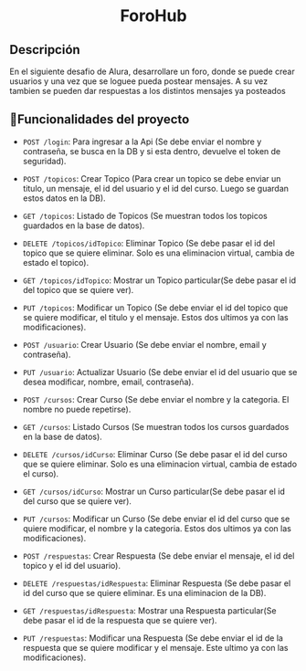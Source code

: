 <h1 align="center"> ForoHub </h1>
<h2> Descripción </h2>
<p>En el siguiente desafio de Alura, desarrollare un foro, donde se puede crear usuarios y una vez que se loguee pueda postear mensajes. A su vez tambien se pueden dar respuestas a los distintos mensajes ya posteados</p>

## :hammer:Funcionalidades del proyecto

- `POST /login`: Para ingresar a la Api (Se debe enviar el nombre y contraseña, se busca en la DB y si esta dentro, devuelve el token de seguridad).
  
- `POST /topicos`: Crear Topico (Para crear un topico se debe enviar un titulo, un mensaje, el id del usuario y el id del curso. Luego se guardan estos datos en la DB).
- `GET /topicos`: Listado de Topicos (Se muestran todos los topicos guardados en la base de datos).
- `DELETE /topicos/idTopico`: Eliminar Topico (Se debe pasar el id del topico que se quiere eliminar. Solo es una eliminacion virtual, cambia de estado el topico).
- `GET /topicos/idTopico`: Mostrar un Topico particular(Se debe pasar el id del topico que se quiere ver).
- `PUT /topicos`: Modificar un Topico (Se debe enviar el id del topico que se quiere modificar, el titulo y el mensaje. Estos dos ultimos ya con las modificaciones).
  
- `POST /usuario`: Crear Usuario (Se debe enviar el nombre, email y contraseña).
- `PUT /usuario`: Actualizar Usuario (Se debe enviar el id del usuario que se desea modificar, nombre, email, contraseña).
  
- `POST /cursos`: Crear Curso (Se debe enviar el nombre y la categoria. El nombre no puede repetirse).
- `GET /cursos`: Listado Cursos (Se muestran todos los cursos guardados en la base de datos).
- `DELETE /cursos/idCurso`: Eliminar Curso (Se debe pasar el id del curso que se quiere eliminar. Solo es una eliminacion virtual, cambia de estado el curso).
- `GET /cursos/idCurso`: Mostrar un Curso particular(Se debe pasar el id del curso que se quiere ver).
- `PUT /cursos`: Modificar un Curso (Se debe enviar el id del curso que se quiere modificar, el nombre y la categoria. Estos dos ultimos ya con las modificaciones).
  
- `POST /respuestas`: Crear Respuesta (Se debe enviar el mensaje, el id del topico y el id del usuario).
- `DELETE /respuestas/idRespuesta`: Eliminar Respuesta (Se debe pasar el id del curso que se quiere eliminar. Es una eliminacion de la DB).
- `GET /respuestas/idRespuesta`: Mostrar una Respuesta particular(Se debe pasar el id de la respuesta que se quiere ver).
- `PUT /respuestas`: Modificar una Respuesta (Se debe enviar el id de la respuesta que se quiere modificar y el mensaje. Este ultimo ya con las modificaciones).
